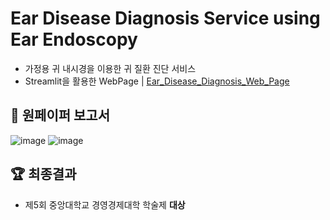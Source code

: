 # Ear Disease Diagnosis Service using Ear Endoscopy
- 가정용 귀 내시경을 이용한 귀 질환 진단 서비스
- Streamlit을 활용한 WebPage | [Ear_Disease_Diagnosis_Web_Page](https://github.com/ginam-Kim/Ear_Disease_Diagnosis_Web_Page)

## 📄 원페이퍼 보고서

![image](https://github.com/ginam-Kim/Diagnosis_Ear_Disease_Web_App/assets/125203829/8aacf3fc-8d19-47b1-ab50-176d3171bec9)
![image](https://github.com/ginam-Kim/Diagnosis_Ear_Disease_Web_App/assets/125203829/cd26b66f-4e1d-46a3-a513-d416cbe2c53b)


## 🏆 최종결과
- 제5회 중앙대학교 경영경제대학 학술제 **대상**
